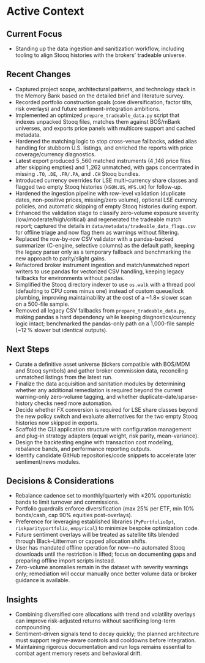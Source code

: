 # Active Context

## Current Focus
- Standing up the data ingestion and sanitization workflow, including tooling to align Stooq histories with the brokers' tradeable universe.

## Recent Changes
- Captured project scope, architectural patterns, and technology stack in the Memory Bank based on the detailed brief and literature survey.
- Recorded portfolio construction goals (core diversification, factor tilts, risk overlays) and future sentiment-integration ambitions.
- Implemented an optimized `prepare_tradeable_data.py` script that indexes unpacked Stooq files, matches them against BOŚ/mBank universes, and exports price panels with multicore support and cached metadata.
- Hardened the matching logic to stop cross-venue fallbacks, added alias handling for stubborn U.S. listings, and enriched the reports with price coverage/currency diagnostics.
- Latest export produced 5 ,560 matched instruments (4 ,146 price files after skipping empties) and 1 ,262 unmatched, with gaps concentrated in missing `.TO`, `.DE`, `.FR/.PA`, and `.CH` Stooq bundles.
- Introduced currency overrides for LSE multi-currency share classes and flagged two empty Stooq histories (`HSON.US`, `WPS.UK`) for follow-up.
- Hardened the ingestion pipeline with row-level validation (duplicate dates, non-positive prices, missing/zero volume), optional LSE currency policies, and automatic skipping of empty Stooq histories during export.
- Enhanced the validation stage to classify zero-volume exposure severity (low/moderate/high/critical) and regenerated the tradeable match report; captured the details in `data/metadata/tradeable_data_flags.csv` for offline triage and now flag them as warnings without filtering.
- Replaced the row-by-row CSV validator with a pandas-backed summarizer (C-engine, selective columns) as the default path, keeping the legacy parser only as a temporary fallback and benchmarking the new approach to parity/slight gains.
- Refactored broker instrument ingestion and match/unmatched report writers to use pandas for vectorized CSV handling, keeping legacy fallbacks for environments without pandas.
- Simplified the Stooq directory indexer to use `os.walk` with a thread pool (defaulting to CPU cores minus one) instead of custom queue/lock plumbing, improving maintainability at the cost of a ~1.8× slower scan on a 500-file sample.
- Removed all legacy CSV fallbacks from `prepare_tradeable_data.py`, making pandas a hard dependency while keeping diagnostics/currency logic intact; benchmarked the pandas-only path on a 1,000-file sample (~12 % slower but identical outputs).

## Next Steps
- Curate a definitive asset universe (tickers compatible with BOŚ/MDM and Stooq symbols) and gather broker commission data, reconciling unmatched listings from the latest run.
- Finalize the data acquisition and sanitation modules by determining whether any additional remediation is required beyond the current warning-only zero-volume tagging, and whether duplicate-date/sparse-history checks need more automation.
- Decide whether FX conversion is required for LSE share classes beyond the new policy switch and evaluate alternatives for the two empty Stooq histories now skipped in exports.
- Scaffold the CLI application structure with configuration management and plug-in strategy adapters (equal weight, risk parity, mean-variance).
- Design the backtesting engine with transaction cost modeling, rebalance bands, and performance reporting outputs.
- Identify candidate GitHub repositories/code snippets to accelerate later sentiment/news modules.

## Decisions & Considerations
- Rebalance cadence set to monthly/quarterly with ±20% opportunistic bands to limit turnover and commissions.
- Portfolio guardrails enforce diversification (max 25% per ETF, min 10% bonds/cash, cap 90% equities post-overlays).
- Preference for leveraging established libraries (`PyPortfolioOpt`, `riskparityportfolio`, `empyrical`) to minimize bespoke optimization code.
- Future sentiment overlays will be treated as satellite tilts blended through Black–Litterman or capped allocation shifts.
- User has mandated offline operation for now—no automated Stooq downloads until the restriction is lifted; focus on documenting gaps and preparing offline import scripts instead.
- Zero-volume anomalies remain in the dataset with severity warnings only; remediation will occur manually once better volume data or broker guidance is available.

## Insights
- Combining diversified core allocations with trend and volatility overlays can improve risk-adjusted returns without sacrificing long-term compounding.
- Sentiment-driven signals tend to decay quickly; the planned architecture must support regime-aware controls and cooldowns before integration.
- Maintaining rigorous documentation and run logs remains essential to combat agent memory resets and behavioral drift.
